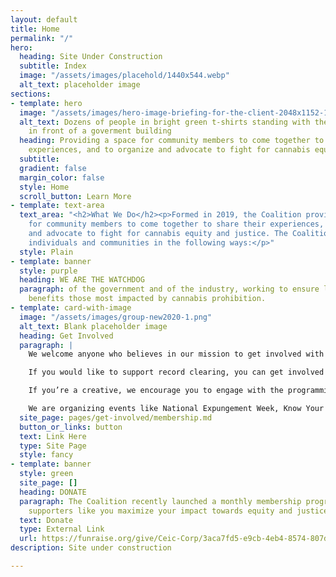 ```yaml
---
layout: default
title: Home
permalink: "/"
hero:
  heading: Site Under Construction
  subtitle: Index
  image: "/assets/images/placehold/1440x544.webp"
  alt_text: placeholder image
sections:
- template: hero
  image: "/assets/images/hero-image-briefing-for-the-client-2048x1152-1.png"
  alt_text: Dozens of people in bright green t-shirts standing with their fists raised
    in front of a goverment building
  heading: Providing a space for community members to come together to share their
    experiences, and to organize and advocate to fight for cannabis equity and justice.
  subtitle: 
  gradient: false
  margin_color: false
  style: Home
  scroll_button: Learn More
- template: text-area
  text_area: "<h2>What We Do</h2><p>Formed in 2019, the Coalition provides a space
    for community members to come together to share their experiences, and to organize
    and advocate to fight for cannabis equity and justice. The Coalition supports
    individuals and communities in the following ways:</p>"
  style: Plain
- template: banner
  style: purple
  heading: WE ARE THE WATCHDOG
  paragraph: of the government and of the industry, working to ensure legalization
    benefits those most impacted by cannabis prohibition.
- template: card-with-image
  image: "/assets/images/group-new2020-1.png"
  alt_text: Blank placeholder image
  heading: Get Involved
  paragraph: |
    We welcome anyone who believes in our mission to get involved with us.

    If you would like to support record clearing, you can get involved in organizing events and opportunities for expungement, assist people through the expungement process, or help promote education on record clearing!

    If you’re a creative, we encourage you to engage with the programming of the Coalition, and use your skills to promote this work, present these programs to the public through graphic design, video, etc., and to help curate content for our social media!

    We are organizing events like National Expungement Week, Know Your Rights, and resource fairs. We need support to ensure those events are effective, safe, and impactful for all involved!
  site_page: pages/get-involved/membership.md
  button_or_links: button
  text: Link Here
  type: Site Page
  style: fancy
- template: banner
  style: green
  site_page: []
  heading: DONATE
  paragraph: The Coalition recently launched a monthly membership program to help
    supporters like you maximize your impact towards equity and justice.
  text: Donate
  type: External Link
  url: https://funraise.org/give/Ceic-Corp/3aca7fd5-e9cb-4eb4-8574-807dbbb8bc93/
description: Site under construction

---
```


